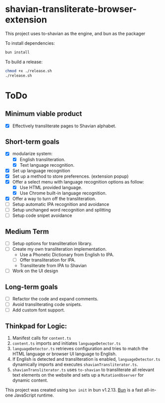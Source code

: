 # shavian-transliterate-browser-extension

This project uses to-shavian as the engine, and bun as the packager

To install dependencies:

```bash
bun install
```

To build a release:

```bash
chmod +x ./release.sh
./release.sh
```

# ToDo

## Minimum viable product

- [x] Effectively transliterate pages to Shavian alphabet.

## Short-term goals

- [x] modularize system:
  - [x] English transliteration.
  - [x] Text language recognition.
- [x] Set up language recognition
- [x] Set up a method to store preferences. (extension popup)
- [x] Offer a select menu with language recognition options as follow:
  - [x] Use HTML provided language.
  - [x] Use Chrome built-in language recognition.
- [x] Offer a way to turn off the transliteration.
- [ ] Setup automatic IPA recognition and avoidance
- [ ] Setup unchanged word recognition and splitting
- [ ] Setup code snipet avoidance

## Medium Term

- [ ] Setup options for transliteration library.
- [ ] Create my own transliteration implementation.
  - Use a Phonetic Dictionary from English to IPA.
  - [ ] Offer transliteration for IPA.
  - Transliterate from IPA to Shavian
- [ ] Work on the UI design

## Long-term goals

- [ ] Refactor the code and expand comments.
- [ ] Avoid transliterating code snipets.
- [ ] Add custom font support.

## Thinkpad for Logic:

1.  Manifest calls for `content.ts`
2.  `content.ts` imports and initiates `languageDetector.ts`
3.  `languageDetector.ts` retrieves configuration and tries to match the HTML language or browser UI language to English.
4.  If English is detected and transliteration is enabled, `languageDetector.ts` dynamically imports and executes `shavianTransliterator.ts`.
5.  `shavianTransliterator.ts` uses `to-shavian` to transliterate all relevant text elements on the website and sets up a `MutationObserver` for dynamic content.

This project was created using `bun init` in bun v1.2.13.
[Bun](https://bun.sh) is a fast all-in-one JavaScript runtime.
